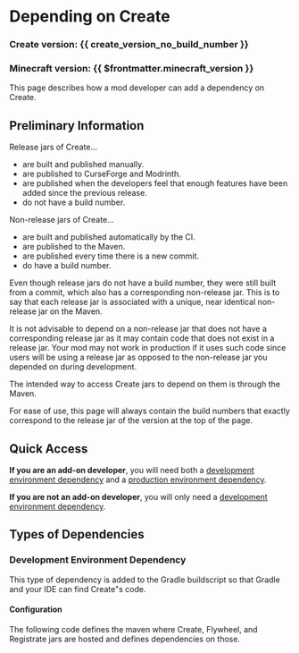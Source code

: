 <script setup>
{/* prettier-ignore */}
import {useData} from "vitepress";

const create_version_no_build_number = useData().frontmatter.value.create_version.split("-")[0];

const _split = create_version_no_build_number.split(".");
const next_minor_version = `${_split[0]}.${Number(_split[1]) + 1}.0`;
</script>

# Depending on Create

### Create version: **{{ create_version_no_build_number }}**

### Minecraft version: **{{ $frontmatter.minecraft_version }}**

This page describes how a mod developer can add a dependency on Create.

## Preliminary Information

Release jars of Create...

- are built and published manually.
- are published to CurseForge and Modrinth.
- are published when the developers feel that enough features have been added since the previous release.
- do not have a build number.

Non-release jars of Create...

- are built and published automatically by the CI.
- are published to the Maven.
- are published every time there is a new commit.
- do have a build number.

Even though release jars do not have a build number, they were still built from a commit, which also has a corresponding
non-release jar. This is to say that each release jar is associated with a unique, near identical non-release jar on the
Maven.

It is not advisable to depend on a non-release jar that does not have a corresponding release jar as it may contain code
that does not exist in a release jar. Your mod may not work in production if it uses such code since users will be using
a release jar as opposed to the non-release jar you depended on during development.

The intended way to access Create jars to depend on them is through the Maven.

For ease of use, this page will always contain the build numbers that exactly correspond to the release jar of the
version at the top of the page.

## Quick Access

**If you are an add-on developer**, you will need both
a [development environment dependency](#development-environment-dependency) and
a [production environment dependency](#production-environment-dependency).

**If you are not an add-on developer**, you will only need
a [development environment dependency](#development-environment-dependency).

## Types of Dependencies

### Development Environment Dependency

This type of dependency is added to the Gradle buildscript so that Gradle and your IDE can find Create"s code.

#### Configuration

The following code defines the maven where Create, Flywheel,
and Registrate jars are hosted and defines dependencies on those.